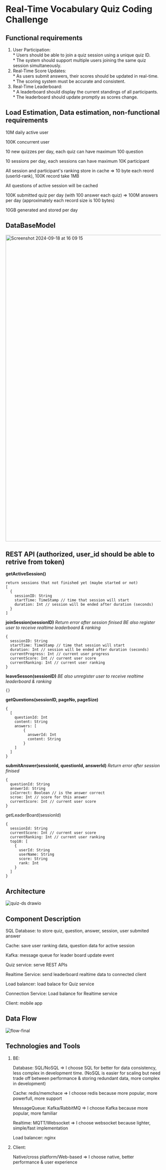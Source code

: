 # Real-Time Vocabulary Quiz Coding Challenge
## Functional requirements
  1. User Participation:  
    * Users should be able to join a quiz session using a unique quiz ID.  
    * The system should support multiple users joining the same quiz session simultaneously.  
  2. Real-Time Score Updates:  
    * As users submit answers, their scores should be updated in real-time.  
    * The scoring system must be accurate and consistent.  
  3. Real-Time Leaderboard:  
    * A leaderboard should display the current standings of all participants.  
    * The leaderboard should update promptly as scores change.  

## Load Estimation, Data estimation, non-functional requirements    

  10M daily active user  

  100K concurrent user
  
  10 new quizzes per day, each quiz can have maximum 100 question  

  10 sessions per day, each sessions can have maximum 10K participant

  All session and participant's ranking store in cache => 10 byte each reord (userId-rank), 100K record take 1MB
  
  All questions of active session will be cached
  
  100K submitted quiz per day (with 100 answer each quiz) => 100M answers per day (approximately each record size is 100 bytes)  
  
  10GB generated and stored per day  


## DataBaseModel

<img width="991" alt="Screenshot 2024-09-18 at 16 09 15" src="https://github.com/user-attachments/assets/a0261013-ceec-4535-8775-0757ff43c862">


## REST API (authorized, user_id should be able to retrive from token)

**getActiveSession()** 
```
return sessions that not finished yet (maybe started or not)
[
  {
    sessionID: String
    startTime: TimeStamp // time that session will start
    duration: Int // session will be ended after duration (seconds)
  }
]
```

**joinSession(sessionID)**
_Return error after session finised_
_BE also register user to receive realtime leaderboard & ranking_
```
{
  sessionID: String
  startTime: TimeStamp // time that session will start
  duration: Int // session will be ended after duration (seconds)
  currentProgress: Int // current user progress
  currentScore: Int // current user score
  currentRanking: Int // current user ranking
}
```
**leaveSesson(sessionID)**
_BE also unregister user to receive realtime leaderboard & ranking_
```
{}
```
**getQuestions(sessionID, pageNo, pageSize)**
```
{
  [
    questionId: Int
    content: String
    answers: [
        {
          answerId: Int
          content: String
        }
    ]
  ]
}
```
**submitAnswer(sessionId, questionId, answerId)**
_Return error after session finised_
```
{
  questionId: String
  answerId: String 
  isCorrect: Boolean // is the answer correct
  scroe: Int // score for this answer
  currentScore: Int // current user score
}
```
getLeaderBoard(sessionId)
```
{
  sessionId: String
  currentScore: Int // current user score
  currentRanking: Int // current user ranking
  top10: [
    {
      userId: String
      userName: String
      score: String 
      rank: Int
    }
  ]
}
```

## Architecture

![quiz-ds drawio](https://github.com/user-attachments/assets/2f0c5a21-a7ac-4a79-8711-c07a978fd972)

## Component Description

SQL Database: to store quiz, question, answer, session, user submited answer

Cache: save user ranking data, question data for active session 

Kafka: message queue for leader board update event

Quiz service: serve REST APIs

Realtime Service: send leaderboard realtime data to connected client

Load balancer: load balace for Quiz service

Connection Service: Load balance for Realtime service

Client: mobile app 

## Data Flow

![flow-final](https://github.com/user-attachments/assets/88e84222-c2cb-453f-a8b0-c073905a90b5)


## Technologies and Tools
1. BE:
   
    Database: SQL/NoSQL => I choose SQL for better for data consistency, less complex in development time. (NoSQL is easier for scaling but need trade off between performance & storing redundant data, more complex in development)
  
    Cache: redis/memchace => I choose redis because more popular, more powerfull, more support
  
    MessageQueue: Kafka/RabbitMQ => I choose Kafka because more popular, more familiar
  
    Realtime: MQTT/Websocket => I choose websocket because lighter, simple/fast implementation
  
    Load balancer: nginx
  
3. Client:
   
   Native/cross platform/Web-based => I choose native, better performance & user experience  



